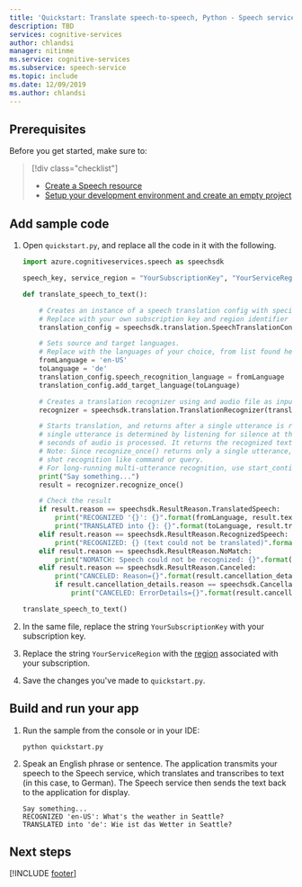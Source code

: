 ```yaml
---
title: 'Quickstart: Translate speech-to-speech, Python - Speech service'
description: TBD
services: cognitive-services
author: chlandsi
manager: nitinme
ms.service: cognitive-services
ms.subservice: speech-service
ms.topic: include
ms.date: 12/09/2019
ms.author: chlandsi
---
```


## Prerequisites

Before you get started, make sure to:

> [!div class="checklist"]
> * [Create a Speech resource](~/articles/cognitive-services/cognitive-services-apis-create-account.md#get-the-keys-for-your-resource)
> * [Setup your development environment and create an empty project](../../../../quickstarts/setup-platform.md?tabs=python)

## Add sample code

1. Open `quickstart.py`, and replace all the code in it with the following.

    ````python
    import azure.cognitiveservices.speech as speechsdk

    speech_key, service_region = "YourSubscriptionKey", "YourServiceRegion"

    def translate_speech_to_text():

        # Creates an instance of a speech translation config with specified subscription key and service region.
        # Replace with your own subscription key and region identifier from here: https://aka.ms/speech/sdkregion
        translation_config = speechsdk.translation.SpeechTranslationConfig(subscription=speech_key, region=service_region)

        # Sets source and target languages.
        # Replace with the languages of your choice, from list found here: https://aka.ms/speech/sttt-languages
        fromLanguage = 'en-US'
        toLanguage = 'de'
        translation_config.speech_recognition_language = fromLanguage
        translation_config.add_target_language(toLanguage)

        # Creates a translation recognizer using and audio file as input.
        recognizer = speechsdk.translation.TranslationRecognizer(translation_config=translation_config)

        # Starts translation, and returns after a single utterance is recognized. The end of a
        # single utterance is determined by listening for silence at the end or until a maximum of 15
        # seconds of audio is processed. It returns the recognized text as well as the translation.
        # Note: Since recognize_once() returns only a single utterance, it is suitable only for single
        # shot recognition like command or query.
        # For long-running multi-utterance recognition, use start_continuous_recognition() instead.
        print("Say something...")
        result = recognizer.recognize_once()

        # Check the result
        if result.reason == speechsdk.ResultReason.TranslatedSpeech:
            print("RECOGNIZED '{}': {}".format(fromLanguage, result.text))
            print("TRANSLATED into {}: {}".format(toLanguage, result.translations['de']))
        elif result.reason == speechsdk.ResultReason.RecognizedSpeech:
            print("RECOGNIZED: {} (text could not be translated)".format(result.text))
        elif result.reason == speechsdk.ResultReason.NoMatch:
            print("NOMATCH: Speech could not be recognized: {}".format(result.no_match_details))
        elif result.reason == speechsdk.ResultReason.Canceled:
            print("CANCELED: Reason={}".format(result.cancellation_details.reason))
            if result.cancellation_details.reason == speechsdk.CancellationReason.Error:
                print("CANCELED: ErrorDetails={}".format(result.cancellation_details.error_details))

    translate_speech_to_text()
    ````

1. In the same file, replace the string `YourSubscriptionKey` with your subscription key.

1. Replace the string `YourServiceRegion` with the [region](../../../../regions.md) associated with your subscription.

1. Save the changes you've made to `quickstart.py`.

## Build and run your app

1. Run the sample from the console or in your IDE:

   ```
   python quickstart.py
   ```

2. Speak an English phrase or sentence. The application transmits your speech to the Speech service, which translates and transcribes to text (in this case, to German). The Speech service then sends the text back to the application for display.

   ````
   Say something...
   RECOGNIZED 'en-US': What's the weather in Seattle?
   TRANSLATED into 'de': Wie ist das Wetter in Seattle?
   ````

## Next steps

[!INCLUDE [footer](./footer.md)]

